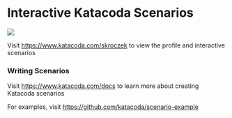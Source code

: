 # Interactive Katacoda Scenarios

[![](http://shields.katacoda.com/katacoda/skroczek/count.svg)](https://www.katacoda.com/skroczek "Get your profile on Katacoda.com")

Visit https://www.katacoda.com/skroczek to view the profile and interactive scenarios

### Writing Scenarios
Visit https://www.katacoda.com/docs to learn more about creating Katacoda scenarios

For examples, visit https://github.com/katacoda/scenario-example
